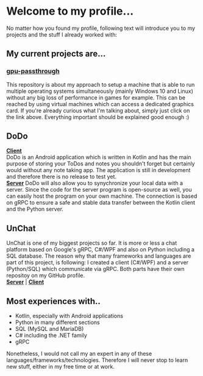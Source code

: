 # Welcome to my profile...
No matter how you found my profile, following text will introduce you to my projects and the stuff I already worked with:

## My current projects are...
### [gpu-passthrough](https://github.com/MapManagement/gpu-passthrough)
This repository is about my approach to setup a machine that is able to run multiple operating systems simultaneously (mainly Windows 10 and Linux) without any
big loss of performance in games for example. This can be reached by using virtual machines which can access a dedicated graphics card. If you're already curious
what I'm talking about, simply just click on the link above. Everything important should be explained good enough :)

## DoDo
**[Client](https://github.com/MapManagement/DoDo)**  
DoDo is an Android application which is written in Kotlin and has the main purpose of storing your ToDos and notes you shouldn't forget but certainly would without any
note taking app. The application is still in development and therefore there is no release to test yet.  
**[Server](https://github.com/MapManagement/DoDo-Server)**
DoDo will also allow you to synychronize your local data with a server. Since the code for the server program is open-source as well, you can easily host the program on
your own machine. The connection is based on gRPC to ensure a safe and stable data transfer between the Kotlin client and the Python server.

## UnChat
UnChat is one of my biggest projects so far. It is more or less a chat platform based on Google's gRPC, C#/WPF and also on Python including a SQL database. The
reason why that many frameworks and languages are part of this project, is following: I created a client (C#/WPF) and a server (Python/SQL) which communicate via gRPC.
Both parts have their own repositoy on my GitHub profile.  
**[Server](https://github.com/MapManagement/un-chat)** | **[Client](https://github.com/MapManagement/un-chat-client)**

## Most experiences with..
- Kotlin, especially with Android applications
- Python in many different sections
- SQL (MySQL and MariaDB)
- C# including the .NET family
- gRPC  

Nonetheless, I would not call my an expert in any of these languages/frameworks/technologies. Therefore I will never stop to learn new stuff, either in my free time or
at work.
